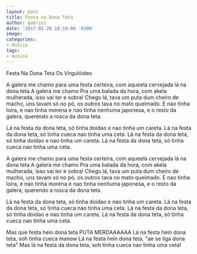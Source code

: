 ```yaml
---
layout: post
title: Festa na Dona Teta
author: gabriel
date: '2017-02-28 18:18:00 -0300'
image:
categories:
- musica
tags:
- musica
---
```


Festa Na Dona Teta
Os Virgulóides
  

A galera me chamo para uma festa certeira, com aqueela cervejada
lá na dona teta 
A galera me chamo Pra uma balada da hora, com akela mulherada,
isso vai ter e sobra!
Chego lá, tava um puta dum cheiro de macho, uns tavam só no pó,
os outros tava no mato queimado.
E nao tinha loira, e nao tinha morena e nao tinha nenhuma
japonesa,
e o resto da galera, querendo a rosca da dona teta.

Lá na festa da dona teta, só tinha doidao e nao tinha um
careta.
Lá na festa da dona teta, só tinha cueca nao tinha uma ceta.
Lá na festa da dona teta, só tinha doidao e nao tinha um
careta.
Lá na festa da dona teta, só tinha cueca nao tinha uma ceta.

A galera me chamo para uma festa certeira, com aqueela cervejada
lá na dona teta 
A galera me chamo Pra uma balada da hora, com akela mulherada,
isso vai ter e sobra!
Chego lá, tava um puta dum cheiro de macho, uns tavam só no pó,
os outros tava no mato queimado.
E nao tinha loira, e nao tinha morena e nao tinha nenhuma
japonesa,
e o resto da galera, querendo a rosca da dona teta.

Lá na festa da dona teta, só tinha doidao e nao tinha um
careta.
Lá na festa da dona teta, só tinha cueca nao tinha uma ceta.
Lá na festa da dona teta, só tinha doidao e nao tinha um
careta.
Lá na festa da dona teta, só tinha cueca nao tinha uma ceta.

Mas que festa hein dona teta PUTA MERDAAAAAA
Lá na festa hein dona teta, soh tinha cueca manow
Lá na festa hein dona teta, "ae se liga dona teta"
Mas lá na festa da dona teta, soh tinha cueca nao tinha uma
ceta!



